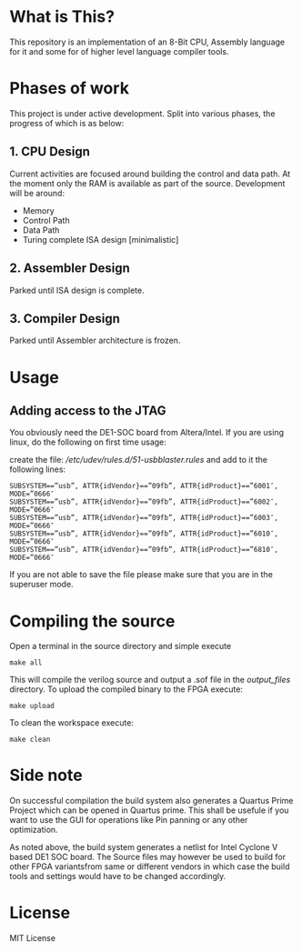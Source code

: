 # What is This?
This repository is an implementation of an 8-Bit CPU, Assembly language for it and some for of higher level language compiler tools.

# Phases of work
This project is under active development. Split into various phases, the progress of which is as below:

## 1. CPU Design
Current activities are focused around building the control and data path. At the moment only the RAM is available as part of the source. Development will be around:
- Memory
- Control Path
- Data Path
- Turing complete ISA design [minimalistic]

## 2. Assembler Design
Parked until ISA design is complete.

## 3. Compiler Design
Parked until Assembler architecture is frozen.

# Usage
## Adding access to the JTAG
You obviously need the DE1-SOC board from Altera/Intel. If you are using linux, do the following on first time usage:

create the file: */etc/udev/rules.d/51-usbblaster.rules* and add to it the following lines:
```
SUBSYSTEM==”usb”, ATTR{idVendor}==”09fb”, ATTR{idProduct}==”6001″, MODE=”0666″
SUBSYSTEM==”usb”, ATTR{idVendor}==”09fb”, ATTR{idProduct}==”6002″, MODE=”0666″
SUBSYSTEM==”usb”, ATTR{idVendor}==”09fb”, ATTR{idProduct}==”6003″, MODE=”0666″
SUBSYSTEM==”usb”, ATTR{idVendor}==”09fb”, ATTR{idProduct}==”6010″, MODE=”0666″
SUBSYSTEM==”usb”, ATTR{idVendor}==”09fb”, ATTR{idProduct}==”6810″, MODE=”0666″
```
If you are not able to save the file please make sure that you are in the superuser mode.

# Compiling the source
Open a terminal in the source directory and simple execute
```
make all
```

This will compile the verilog source and output a .sof file in the *output_files* directory. To upload the compiled binary to the FPGA execute:
```
make upload
```

To clean the workspace execute:
```
make clean
```

# Side note
On successful compilation the build system also generates a Quartus Prime Project which can be opened in Quartus prime. This shall be usefule if you want to use the GUI for operations like Pin panning or any other optimization.

As noted above, the build system generates a netlist for Intel Cyclone V based DE1 SOC board. The Source files may however be used to build for other FPGA variantsfrom same or different vendors in which case the build tools and settings would have to be changed accordingly.

# License
MIT License